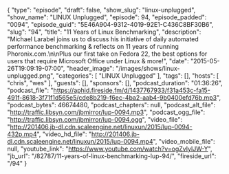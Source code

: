 {
  "type": "episode",
  "draft": false,
  "show_slug": "linux-unplugged",
  "show_name": "LINUX Unplugged",
  "episode": 94,
  "episode_padded": "0094",
  "episode_guid": "5E46A904-9312-4019-92E1-C436C8BF30B6",
  "slug": "94",
  "title": "11 Years of Linux Benchmarking",
  "description": "Michael Larabel joins us to discuss his initiative of daily automated performance benchmarking & reflects on 11 years of running Phoronix.com.\n\nPlus our first take on Fedora 22, the best options for users that require Microsoft Office under Linux & more!",
  "date": "2015-05-26T19:09:19-07:00",
  "header_image": "/images/shows/linux-unplugged.png",
  "categories": [
    "LINUX Unplugged"
  ],
  "tags": [],
  "hosts": [
    "chris",
    "wes"
  ],
  "guests": [],
  "sponsors": [],
  "podcast_duration": "01:36:26",
  "podcast_file": "https://aphid.fireside.fm/d/1437767933/f31a453c-fa15-491f-8618-3f71f1d565e5/cde8b219-f6ec-4ba2-aab4-9b0400efd76b.mp3",
  "podcast_bytes": 46674480,
  "podcast_chapters": null,
  "podcast_alt_file": "http://traffic.libsyn.com/jbmirror/lup-0094.mp3",
  "podcast_ogg_file": "http://traffic.libsyn.com/jbmirror/lup-0094.ogg",
  "video_file": "http://201406.jb-dl.cdn.scaleengine.net/linuxun/2015/lup-0094-432p.mp4",
  "video_hd_file": "http://201406.jb-dl.cdn.scaleengine.net/linuxun/2015/lup-0094.mp4",
  "video_mobile_file": null,
  "youtube_link": "https://www.youtube.com/watch?v=ogZvIylJW-Y",
  "jb_url": "/82787/11-years-of-linux-benchmarking-lup-94/",
  "fireside_url": "/94"
}

